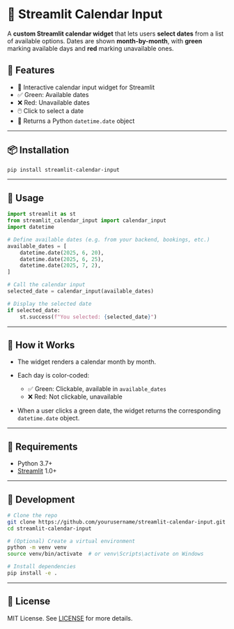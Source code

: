 # 📅 Streamlit Calendar Input

A **custom Streamlit calendar widget** that lets users **select dates** from a list of available options. Dates are shown **month-by-month**, with **green** marking available days and **red** marking unavailable ones.

## 🔧 Features

* 📆 Interactive calendar input widget for Streamlit
* ✅ Green: Available dates
* ❌ Red: Unavailable dates
* 🖱️ Click to select a date
* 🔄 Returns a Python `datetime.date` object

---

## 📦 Installation

```bash
pip install streamlit-calendar-input
```

---

## 🚀 Usage

```python
import streamlit as st
from streamlit_calendar_input import calendar_input
import datetime

# Define available dates (e.g. from your backend, bookings, etc.)
available_dates = [
    datetime.date(2025, 6, 20),
    datetime.date(2025, 6, 25),
    datetime.date(2025, 7, 2),
]

# Call the calendar input
selected_date = calendar_input(available_dates)

# Display the selected date
if selected_date:
    st.success(f"You selected: {selected_date}")
```

---

## 🧠 How it Works

* The widget renders a calendar month by month.
* Each day is color-coded:

  * ✅ Green: Clickable, available in `available_dates`
  * ❌ Red: Not clickable, unavailable
* When a user clicks a green date, the widget returns the corresponding `datetime.date` object.

---

## 📌 Requirements

* Python 3.7+
* [Streamlit](https://streamlit.io/) 1.0+

---

## 🧪 Development

```bash
# Clone the repo
git clone https://github.com/yourusername/streamlit-calendar-input.git
cd streamlit-calendar-input

# (Optional) Create a virtual environment
python -m venv venv
source venv/bin/activate  # or venv\Scripts\activate on Windows

# Install dependencies
pip install -e .
```

---

## 📝 License

MIT License. See [LICENSE](./LICENSE) for more details.


